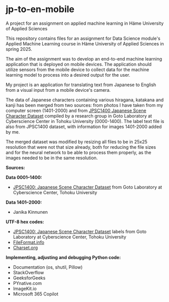 # jp-to-en-mobile
A project for an assignment on applied machine learning in Häme University of Applied Sciences

This repository contains files for an assignment for Data Science module's Applied Machine Learning course in Häme University of Applied Sciences in spring 2025.

The aim of the assignment was to develop an end-to-end machine learning application that is deployed on mobile devices. The application should utilize sensors from the mobile device to collect data for the machine learning model to process into a desired output for the user.

My project is an application for translating text from Japanese to English from a visual input from a mobile device's camera.

The data of Japanese characters containing various hiragana, katakana and kanji has been merged from two sources: from photos I have taken from my computer screen (1401-2000) and from [JPSC1400 Japanese Scene Character Dataset](https://www.imglab.org/db/) compiled by a research group in Goto Laboratory at Cyberscience Center in Tohoku University (0000-1400). The label text file is also from JPSC1400 dataset, with information for images 1401-2000 added by me.

The merged dataset was modified by resizing all files to be in 25x25 resolution that were not that size already, both for reducing the file sizes and for the neural network to be able to process them properly, as the images needed to be in the same resolution.

**Sources:**

**Data 0001–1400:**
- [JPSC1400: Japanese Scene Character Dataset](https://www.imglab.org/db/) from Goto Laboratory at Cyberscience Center, Tohoku University

**Data 1401–2000:**
- Janika Kinnunen

**UTF-8 hex codes:**
- [JPSC1400: Japanese Scene Character Dataset](https://www.imglab.org/db/) labels from Goto Laboratory at Cyberscience Center, Tohoku University
- [FileFormat.info](https://www.fileformat.info/)
- [Charset.org](https://www.charset.org/)

**Implementing, adjusting and debugging Python code:**
- Documentation (os, shutil, Pillow)
- StackOverflow
- GeeksforGeeks
- PYnative.com
- ImageKit.io
- Microsoft 365 Copilot
